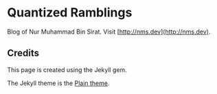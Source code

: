 # Quantized Ramblings

Blog of Nur Muhammad Bin Sirat. Visit [http://nms.dev](http://nms.dev).

## Credits

This page is created using the Jekyll gem.

The Jekyll theme is the [Plain theme](https://github.com/heiswayi/the-plain).
